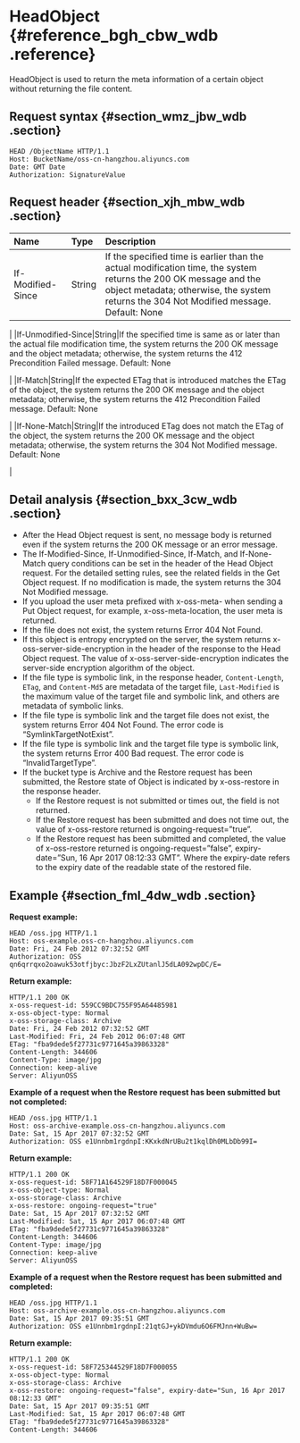 # HeadObject {#reference_bgh_cbw_wdb .reference}

HeadObject is used to return the meta information of a certain object without returning the file content.

## Request syntax {#section_wmz_jbw_wdb .section}

```
HEAD /ObjectName HTTP/1.1
Host: BucketName/oss-cn-hangzhou.aliyuncs.com
Date: GMT Date
Authorization: SignatureValue
```

## Request header {#section_xjh_mbw_wdb .section}

|Name|Type|Description|
|:---|:---|:----------|
|If-Modified-Since|String|If the specified time is earlier than the actual modification time, the system returns the 200 OK message and the object metadata; otherwise, the system returns the 304 Not Modified message.  Default: None

 |
|If-Unmodified-Since|String|If the specified time is same as or later than the actual file modification time, the system returns the 200 OK message and the object metadata; otherwise, the system returns the 412 Precondition Failed message. Default: None

 |
|If-Match|String|If the expected ETag that is introduced matches the ETag of the object, the system returns the 200 OK message and the object metadata; otherwise, the system returns the 412 Precondition Failed message. Default: None

|
|If-None-Match|String|If the introduced ETag does not match the ETag of the object, the system returns the 200 OK message and the object metadata; otherwise, the system returns the 304 Not Modified message. Default: None

 |

## Detail analysis {#section_bxx_3cw_wdb .section}

-   After the Head Object request is sent, no message body is returned even if the system returns the 200 OK message or an error message.
-   The If-Modified-Since, If-Unmodified-Since, If-Match, and If-None-Match query conditions can be set in the header of the Head Object request. For the detailed setting rules, see the related fields in the Get Object request. If no modification is made, the system returns the 304 Not Modified message.
-   If you upload the user meta prefixed with x-oss-meta- when sending a Put Object request, for example, x-oss-meta-location, the user meta is returned.
-   If the file does not exist, the system returns Error 404 Not Found.
-   If this object is entropy encrypted on the server, the system returns x-oss-server-side-encryption in the header of the response to the Head Object request. The value of x-oss-server-side-encryption indicates the server-side encryption algorithm of the object.
-   If the file type is symbolic link, in the response header, `Content-Length`, `ETag`, and `Content-Md5` are metadata of the target file, `Last-Modified` is the maximum value of the target file and symbolic link, and others are metadata of symbolic links.
-   If the file type is symbolic link and the target file does not exist, the system returns Error 404 Not Found. The error code is “SymlinkTargetNotExist”.
-   If the file type is symbolic link and the target file type is symbolic link, the system returns Error 400 Bad request. The error code is “InvalidTargetType”.
-   If the bucket type is Archive and the Restore request has been submitted, the Restore state of Object is indicated by x-oss-restore in the response header.
    -   If the Restore request is not submitted or times out, the field is not returned.
    -   If the Restore request has been submitted and does not time out, the value of x-oss-restore returned is ongoing-request=”true”.
    -   If the Restore request has been submitted and completed, the value of x-oss-restore returned is ongoing-request=”false”, expiry-date=”Sun, 16 Apr 2017 08:12:33 GMT”. Where the expiry-date refers to the expiry date of the readable state of the restored file.

## Example {#section_fml_4dw_wdb .section}

**Request example:**

```
HEAD /oss.jpg HTTP/1.1
Host: oss-example.oss-cn-hangzhou.aliyuncs.com
Date: Fri, 24 Feb 2012 07:32:52 GMT
Authorization: OSS qn6qrrqxo2oawuk53otfjbyc:JbzF2LxZUtanlJ5dLA092wpDC/E=
```

**Return example:**

```
HTTP/1.1 200 OK
x-oss-request-id: 559CC9BDC755F95A64485981
x-oss-object-type: Normal
x-oss-storage-class: Archive
Date: Fri, 24 Feb 2012 07:32:52 GMT
Last-Modified: Fri, 24 Feb 2012 06:07:48 GMT
ETag: "fba9dede5f27731c9771645a39863328"
Content-Length: 344606
Content-Type: image/jpg
Connection: keep-alive
Server: AliyunOSS
```

**Example of a request when the Restore request has been submitted but not completed:**

```
HEAD /oss.jpg HTTP/1.1
Host: oss-archive-example.oss-cn-hangzhou.aliyuncs.com
Date: Sat, 15 Apr 2017 07:32:52 GMT
Authorization: OSS e1Unnbm1rgdnpI:KKxkdNrUBu2t1kqlDh0MLbDb99I=
```

**Return example:**

```
HTTP/1.1 200 OK
x-oss-request-id: 58F71A164529F18D7F000045
x-oss-object-type: Normal
x-oss-storage-class: Archive
x-oss-restore: ongoing-request="true"
Date: Sat, 15 Apr 2017 07:32:52 GMT
Last-Modified: Sat, 15 Apr 2017 06:07:48 GMT
ETag: "fba9dede5f27731c9771645a39863328"
Content-Length: 344606
Content-Type: image/jpg
Connection: keep-alive
Server: AliyunOSS
```

**Example of a request when the Restore request has been submitted and completed:**

```
HEAD /oss.jpg HTTP/1.1
Host: oss-archive-example.oss-cn-hangzhou.aliyuncs.com
Date: Sat, 15 Apr 2017 09:35:51 GMT
Authorization: OSS e1Unnbm1rgdnpI:21qtGJ+ykDVmdu6O6FMJnn+WuBw=
```

**Return example:**

```
HTTP/1.1 200 OK
x-oss-request-id: 58F725344529F18D7F000055
x-oss-object-type: Normal
x-oss-storage-class: Archive
x-oss-restore: ongoing-request="false", expiry-date="Sun, 16 Apr 2017 08:12:33 GMT"
Date: Sat, 15 Apr 2017 09:35:51 GMT
Last-Modified: Sat, 15 Apr 2017 06:07:48 GMT
ETag: "fba9dede5f27731c9771645a39863328"
Content-Length: 344606
```

